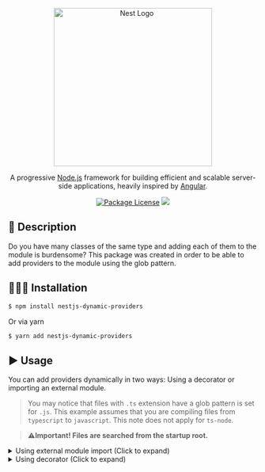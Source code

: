 <p align="center">
  <a href="http://nestjs.com/" target="blank"><img src="https://nestjs.com/img/logo_text.svg" width="320" alt="Nest Logo" /></a>
</p>

[travis-image]: https://api.travis-ci.org/nestjs/nest.svg?branch=master
[travis-url]: https://travis-ci.org/nestjs/nest
[linux-image]: https://img.shields.io/travis/nestjs/nest/master.svg?label=linux
[linux-url]: https://travis-ci.org/nestjs/nest

  <p align="center">A progressive <a href="http://nodejs.org" target="blank">Node.js</a> framework for building efficient and scalable server-side applications, heavily inspired by <a href="https://angular.io" target="blank">Angular</a>.</p>
    <p align="center">
<a href="https://github.com/fjodor-rybakov/discord-nestjs/blob/master/LICENSE"><img src="https://img.shields.io/npm/l/@nestjs/core.svg" alt="Package License" /></a>
  <a href="https://paypal.com/paypalme/fjodorrybakov"><img src="https://img.shields.io/badge/Donate-PayPal-dc3d53.svg"/></a>
</p>

## 🧾 Description

Do you have many classes of the same type and adding each of them to the module is burdensome?
This package was created in order to be able to add providers to the module using the glob pattern.

## 👨🏻‍💻 Installation <a name="Installation"></a>

```bash
$ npm install nestjs-dynamic-providers
```

Or via yarn

```bash
$ yarn add nestjs-dynamic-providers
```

## ▶️ Usage <a name="Usage"></a>

You can add providers dynamically in two ways: Using a decorator or importing an external module.

> You may notice that files with `.ts` extension have a glob pattern is set for `.js`. This example assumes that you are
> compiling files from `typescript` to `javascript`. This note does not apply for `ts-node`.

> ⚠️**Important! Files are searched from the startup root.**

<details>
  <summary>Using external module import (Click to expand)</summary>

```typescript
/* animal.module.ts */

import { Module } from '@nestjs/common';
import { InjectDynamicProviderModule } from 'nestjs-dynamic-providers';
import { AnyOtherProvider } from './any-other-provider';

@Module({
  import: [InjectDynamicProviderModule.forFeature('dist/**/*.animal.js')],
  providers: [AnyOtherProvider], // Will be [AnyOtherProvider, Hippo, Lion]
})
export class AnimalModule {}
```


```typescript
/* hippo.animal.ts */

import { Injectable } from '@nestjs/common';

@Injectable()
export class Hippo {}
```

```typescript
/* lion.animal.ts */

import { Injectable } from '@nestjs/common';

@Injectable()
export class Lion {}
```

```typescript
/* app.module.ts */

import { Module } from '@nestjs/common';
import { AnimalModule } from './animal.module';

@Module({
  imports: [AnimalModule],
})
export class AppModule {}
```

In this approach, all providers are created inside an external module. For export, you must specify the `exportProviders` flag.

```typescript
/* animal.module.ts */

import { Module } from '@nestjs/common';
import { InjectDynamicProviderModule } from 'nestjs-dynamic-providers';
import { AnyOtherProvider } from './any-other-provider';

@Module({
  import: [InjectDynamicProviderModule.forFeature({ pattern: 'dist/**/*.animal.js', exportProviders: true })],
  providers: [AnyOtherProvider], // Will be [AnyOtherProvider, Hippo, Lion]
  exports: [AnyOtherProvider], // Will be [AnyOtherProvider, Hippo, Lion]
})
export class AnimalModule {}
```

</details>

<details>
  <summary>Using decorator (Click to expand)</summary>

First you need to call the initialization function in bootstrap.

```typescript
/* main.ts */

import { AppModule } from './app.module';
import { NestFactory } from '@nestjs/core';
import { resolveDynamicProviders } from 'nestjs-dynamic-providers';

async function bootstrap() {
  await resolveDynamicProviders();
  const app = await NestFactory.createApplicationContext(AppModule);
  await app.init();
}

bootstrap();
```

Then just add `@InjectDynamicProviders` decorator to the module. The sample below will add to the providers of the module
all classes that it finds in files that end in `.animal.js`.

- `@InjectDynamicProviders` decorator takes list of glob patterns or list of options as parameters.

```typescript
/* animal.module.ts */

import { Module } from '@nestjs/common';
import { InjectDynamicProviders } from 'nestjs-dynamic-providers';
import { AnyOtherProvider } from './any-other-provider';

@InjectDynamicProviders('dist/**/*.animal.js')
@Module({
  providers: [AnyOtherProvider], // Will be [AnyOtherProvider, Hippo, Lion]
})
export class AnimalModule {}
```

```typescript
/* hippo.animal.ts */

import { Injectable } from '@nestjs/common';

@Injectable()
export class Hippo {}
```

```typescript
/* lion.animal.ts */

import { Injectable } from '@nestjs/common';

@Injectable()
export class Lion {}
```

```typescript
/* app.module.ts */

import { Module } from '@nestjs/common';
import { AnimalModule } from './animal.module';

@Module({
  imports: [AnimalModule],
})
export class AppModule {}
```

You can also add providers to exports.

```typescript
/* animal.module.ts */

import { Module } from '@nestjs/common';
import { InjectDynamicProviders } from 'nestjs-dynamic-providers';
import { AnyOtherProvider } from './any-other-provider';

@InjectDynamicProviders({ pattern: 'dist/**/*.animal.js', exportProviders: true })
@Module({
  providers: [AnyOtherProvider], // Will be [AnyOtherProvider, Hippo, Lion]
  exports: [AnyOtherProvider], // Will be [AnyOtherProvider, Hippo, Lion]
})
export class AnimalModule {}
```
</details>
